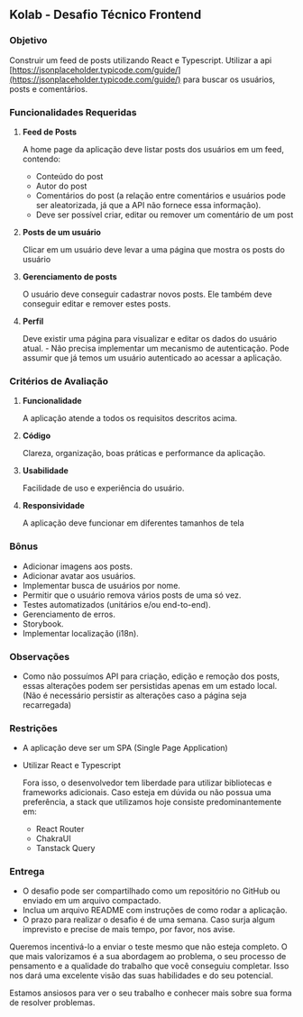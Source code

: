 ## Kolab - Desafio Técnico Frontend

### Objetivo

Construir um feed de posts utilizando React e Typescript.
Utilizar a api [https://jsonplaceholder.typicode.com/guide/](https://jsonplaceholder.typicode.com/guide/) para buscar os usuários, posts e comentários. 

### Funcionalidades Requeridas

1. **Feed de Posts**
   
   A home page da aplicação deve listar posts dos usuários em um feed, contendo:
     - Conteúdo do post
     - Autor do post
     - Comentários do post (a relação entre comentários e usuários pode ser aleatorizada, já que a API não fornece essa informação).
    - Deve ser possível criar, editar ou remover um comentário de um post

2. **Posts de um usuário**

   Clicar em um usuário deve levar a uma página que mostra os posts do usuário

3. **Gerenciamento de posts**

   O usuário deve conseguir cadastrar novos posts. Ele também deve conseguir editar e remover estes posts.

4. **Perfil**

   Deve existir uma página para visualizar e editar os dados do usuário atual.
	   - Não precisa implementar um mecanismo de autenticação. Pode assumir que já temos um usuário autenticado ao acessar a aplicação.

### Critérios de Avaliação

1. **Funcionalidade**
   
   A aplicação atende a todos os requisitos descritos acima.

2. **Código**
   
   Clareza, organização, boas práticas e performance da aplicação.

4. **Usabilidade**
   
   Facilidade de uso e experiência do usuário.

5. **Responsividade**

   A aplicação deve funcionar em diferentes tamanhos de tela


### Bônus

- Adicionar imagens aos posts.
- Adicionar avatar aos usuários.
- Implementar busca de usuários por nome.
- Permitir que o usuário remova vários posts de uma só vez.
- Testes automatizados (unitários e/ou end-to-end).
- Gerenciamento de erros.
- Storybook.
- Implementar localização (i18n).

### Observações

- Como não possuímos API para criação, edição e remoção dos posts, essas alterações podem ser persistidas apenas em um estado local. (Não é necessário persistir as alterações caso a página seja recarregada)

### Restrições

- A aplicação deve ser um SPA (Single Page Application)
- Utilizar React e Typescript

   Fora isso, o desenvolvedor tem liberdade para utilizar bibliotecas e frameworks adicionais. Caso esteja em dúvida ou não possua uma preferência, a stack que utilizamos hoje consiste predominantemente em:
   - React Router
   - ChakraUI
   - Tanstack Query

### Entrega

- O desafio pode ser compartilhado como um repositório no GitHub ou enviado em um arquivo compactado.
- Inclua um arquivo README com instruções de como rodar a aplicação.
- O prazo para realizar o desafio é de uma semana. Caso surja algum imprevisto e precise de mais tempo, por favor, nos avise.

Queremos incentivá-lo a enviar o teste mesmo que não esteja completo. O que mais valorizamos é a sua abordagem ao problema, o seu processo de pensamento e a qualidade do trabalho que você conseguiu completar. Isso nos dará uma excelente visão das suas habilidades e do seu potencial.

Estamos ansiosos para ver o seu trabalho e conhecer mais sobre sua forma de resolver problemas.
